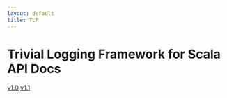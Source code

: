 ```yaml
---
layout: default
title: TLF
---
```


Trivial Logging Framework for Scala API Docs
================

[v1.0](1.0-api/)
[v1.1](1.1-api/)
